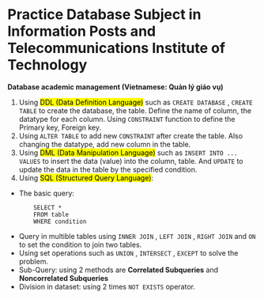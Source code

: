 # Practice Database Subject in Information Posts and Telecommunications Institute of Technology 
**Database academic management (Vietnamese: Quản lý giáo vụ)**

1. Using <mark >DDL (Data Definition Language)</mark> such as `CREATE DATABASE` , `CREATE TABLE` to create the database, the table. Define the name of column, the datatype for each column. Using `CONSTRAINT` function to define the Primary key, Foreign key.
2. Using `ALTER TABLE` to add new `CONSTRAINT` after create the table. Also changing the datatype, add new column in the table. 
3. Using <mark >DML (Data Manipulation Language)</mark> such as `INSERT INTO ... VALUES` to insert the data (value) into the column, table. And `UPDATE` to update the data in the table by the specified condition.
4. Using <mark >SQL (Structured Query Language)</mark>:
- The basic query:
    ```
        SELECT *
        FROM table
        WHERE condition
    ```
- Query in multible tables using `INNER JOIN` , `LEFT JOIN` , `RIGHT JOIN` and `ON` to set the condition to join two tables.
- Using set operations such as `UNION` , `INTERSECT` , `EXCEPT` to solve the problem.
- Sub-Query: using 2 methods are **Correlated Subqueries** and  **Noncorrelated Subqueries**
- Division in dataset: using 2 times `NOT EXISTS` operator.
